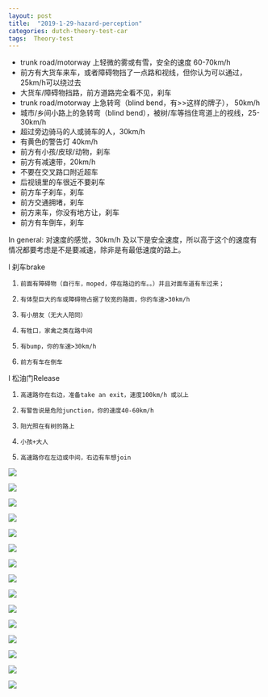 ```yaml
---
layout: post
title:  "2019-1-29-hazard-perception"
categories: dutch-theory-test-car
tags:  Theory-test
---
```


- trunk road/motorway 上轻微的雾或有雪，安全的速度 60-70km/h 
- 前方有大货车来车，或者障碍物挡了一点路和视线，但你认为可以通过，25km/h可以绕过去 
- 大货车/障碍物挡路，前方道路完全看不见，刹车
- trunk road/motorway 上急转弯（blind bend，有>>这样的牌子）， 50km/h
- 城市/乡间小路上的急转弯（blind bend），被树/车等挡住弯道上的视线，25-30km/h
- 超过旁边骑马的人或骑车的人，30km/h
- 有黄色的警告灯 40km/h
- 前方有小孩/皮球/动物，刹车
- 前方有减速带，20km/h
- 不要在交叉路口附近超车
- 后视镜里的车很近不要刹车
- 前方车子刹车，刹车
- 前方交通拥堵，刹车
- 前方来车，你没有地方让，刹车
- 前方有车倒车，刹车

In general: 对速度的感觉，30km/h 及以下是安全速度，所以高于这个的速度有情况都要考虑是不是要减速，除非是有最低速度的路上。

l  刹车brake
1.     前面有障碍物（自行车，moped，停在路边的车。。）并且对面车道有车过来；
2.     有体型巨大的车或障碍物占据了较宽的路面，你的车速>30km/h
3.     有小朋友（无大人陪同）
4.     有牲口，家禽之类在路中间
5.     有bump，你的车速>30km/h
6.     前方有车在倒车

l  松油门Release
1.     高速路你在右边，准备take an exit，速度100km/h 或以上
2.     有警告说是危险junction，你的速度40-60km/h
3.     阳光照在有树的路上
4.     小孩+大人
5.     高速路你在左边或中间，右边有车想join


![](/images/2019-01-29-22-00-27.png)

![](/images/2019-01-29-22-00-41.png)

![](/images/2019-01-31-01-53-51.png)

![](/images/2019-01-31-01-54-33.png)

![](/images/2019-01-31-01-55-29.png)

![](/images/2019-01-31-01-58-01.png)

![](/images/2019-01-31-01-59-31.png)

![](/images/2019-01-31-02-01-20.png)

![](/images/2019-01-31-02-04-10.png)

![](/images/2019-01-31-02-05-02.png)

![](/images/2019-01-31-02-06-06.png)

![](/images/2019-01-31-02-06-59.png)

![](/images/2019-01-31-02-08-22.png)

![](/images/2019-01-31-02-09-24.png)

![](/images/2019-01-31-02-10-30.png)
